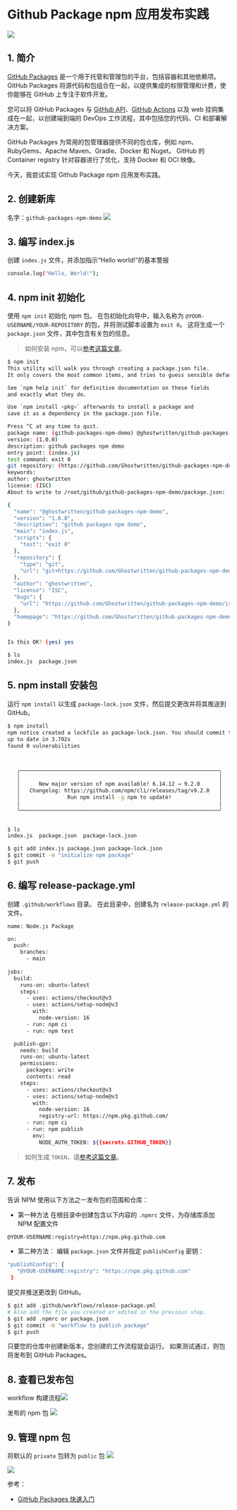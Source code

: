 #  Github Package npm 应用发布实践

![](https://img-blog.csdnimg.cn/2489179db9484552bb6c6acd3291b6be.png)


## 1. 简介
[GitHub Packages](https://docs.github.com/zh/packages) 是一个用于托管和管理包的平台，包括容器和其他依赖项。 GitHub Packages 将源代码和包组合在一起，以提供集成的权限管理和计费，使你能够在 GitHub 上专注于软件开发。

您可以将 GitHub Packages 与 [GitHub API](https://docs.github.com/en/rest?apiVersion=2022-11-28)、[GitHub Actions](https://github.com/features/actions) 以及 web 挂钩集成在一起，以创建端到端的 DevOps 工作流程，其中包括您的代码、CI 和部署解决方案。

GitHub Packages 为常用的包管理器提供不同的包仓库，例如 npm、RubyGems、Apache Maven、Gradle、Docker 和 Nuget。 GitHub 的 Container registry 针对容器进行了优化，支持 Docker 和 OCI 映像。

今天，我尝试实现 Github Package npm 应用发布实践。

## 2.  创建新库 
名字：`github-packages-npm-demo`
![](https://img-blog.csdnimg.cn/b1fb83f6e971429aaa0ff9035159efe3.png)

## 3. 编写 index.js
创建 `index.js` 文件，并添加指示“Hello world!”的基本警报

```bash
console.log("Hello, World!");
```
## 4. npm init 初始化
使用 `npm init` 初始化 npm 包。 在包初始化向导中，输入名称为 `@YOUR-USERNAME/YOUR-REPOSITORY` 的包，并将测试脚本设置为 `exit 0`。 这将生成一个 `package.json` 文件，其中包含有关包的信息。

> 如何安装 npm，可以[参考这篇文章](https://blog.csdn.net/xixihahalelehehe/article/details/122587741)。

```bash
$ npm init
This utility will walk you through creating a package.json file.
It only covers the most common items, and tries to guess sensible defaults.

See `npm help init` for definitive documentation on these fields
and exactly what they do.

Use `npm install <pkg>` afterwards to install a package and
save it as a dependency in the package.json file.

Press ^C at any time to quit.
package name: (github-packages-npm-demo) @ghostwritten/github-packages-npm-demo
version: (1.0.0)
description: github packages npm demo
entry point: (index.js)
test command: exit 0
git repository: (https://github.com/Ghostwritten/github-packages-npm-demo.git)
keywords:
author: ghostwritten
license: (ISC)
About to write to /root/github/github-packages-npm-demo/package.json:

{
  "name": "@ghostwritten/github-packages-npm-demo",
  "version": "1.0.0",
  "description": "github packages npm demo",
  "main": "index.js",
  "scripts": {
    "test": "exit 0"
  },
  "repository": {
    "type": "git",
    "url": "git+https://github.com/Ghostwritten/github-packages-npm-demo.git"
  },
  "author": "ghostwritten",
  "license": "ISC",
  "bugs": {
    "url": "https://github.com/Ghostwritten/github-packages-npm-demo/issues"
  },
  "homepage": "https://github.com/Ghostwritten/github-packages-npm-demo#readme"
}


Is this OK? (yes) yes

$ ls
index.js  package.json
```
## 5. npm install 安装包
运行 `npm install` 以生成 `package-lock.json` 文件，然后提交更改并将其推送到 GitHub。

```bash
$ npm install
npm notice created a lockfile as package-lock.json. You should commit this file.
up to date in 3.702s
found 0 vulnerabilities



   ╭───────────────────────────────────────────────────────────────╮
   │                                                               │
   │      New major version of npm available! 6.14.12 → 9.2.0      │
   │   Changelog: https://github.com/npm/cli/releases/tag/v9.2.0   │
   │               Run npm install -g npm to update!               │
   │                                                               │
   ╰───────────────────────────────────────────────────────────────╯


$ ls
index.js  package.json  package-lock.json

$ git add index.js package.json package-lock.json
$ git commit -m "initialize npm package"
$ git push
```
## 6. 编写 release-package.yml 

创建 `.github/workflows` 目录。 在此目录中，创建名为 `release-package.yml` 的文件。

```bash
name: Node.js Package

on:
  push:
    branches:
      - main
     
jobs:
  build:
    runs-on: ubuntu-latest
    steps:
      - uses: actions/checkout@v3
      - uses: actions/setup-node@v3
        with:
          node-version: 16
      - run: npm ci
      - run: npm test

  publish-gpr:
    needs: build
    runs-on: ubuntu-latest
    permissions:
      packages: write
      contents: read
    steps:
      - uses: actions/checkout@v3
      - uses: actions/setup-node@v3
        with:
          node-version: 16
          registry-url: https://npm.pkg.github.com/
      - run: npm ci
      - run: npm publish
        env:
          NODE_AUTH_TOKEN: ${{secrets.GITHUB_TOKEN}}
```

> 如何生成 `TOKEN`，请[参考这篇文章](https://blog.csdn.net/xixihahalelehehe/article/details/120178280)。

## 7.  发布
告诉 NPM 使用以下方法之一发布包的范围和仓库：

- 第一种方法
在根目录中创建包含以下内容的 `.npmrc` 文件，为存储库添加 NPM 配置文件

```bash
@YOUR-USERNAME:registry=https://npm.pkg.github.com
```
- 第二种方法：
编辑 `package.json` 文件并指定 `publishConfig` 密钥：

```bash
"publishConfig": {
   "@YOUR-USERNAME:registry": "https://npm.pkg.github.com"
 }
```

提交并推送更改到 GitHub。

```bash
$ git add .github/workflows/release-package.yml
# Also add the file you created or edited in the previous step.
$ git add .npmrc or package.json
$ git commit -m "workflow to publish package"
$ git push
```
只要您的仓库中创建新版本，您创建的工作流程就会运行。 如果测试通过，则包将发布到 GitHub Packages。

## 8. 查看已发布包
workflow 构建流程![](https://img-blog.csdnimg.cn/ba0b0e2e5eb84134a691bcddb92d223a.png)

发布的 npm 包
![](https://img-blog.csdnimg.cn/011bb12f35904b4299019c2c18b892ad.png)

## 9. 管理 npm 包
将默认的 `private` 包转为 `public` 包
![](https://img-blog.csdnimg.cn/2d7ca31741f54c5a8755b328f3c2dfb5.png)

![](https://img-blog.csdnimg.cn/a42283c405fb44b9a4357c6cc7c3e16a.png)

参考：
- [GitHub Packages 快速入门](https://docs.github.com/zh/packages/quickstart#next-steps)
